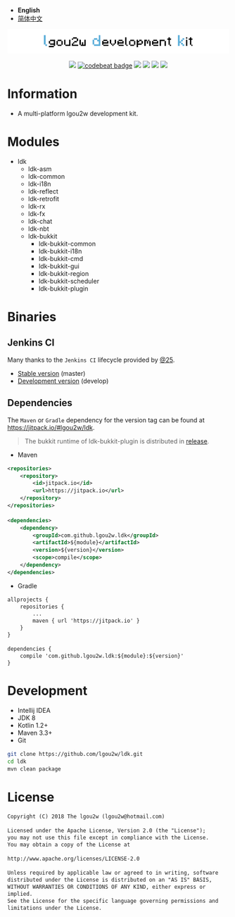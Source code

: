 - **English**
- [简体中文](README-CN.md)

<p align="center">
<img src="images/ldk-logo.jpg" alt="ldk" />
</p>

<p align="center">
<a href="https://travis-ci.org/lgou2w/ldk"><img src="https://travis-ci.org/lgou2w/ldk.svg?branch=develop" /></a>
<a href="https://codebeat.co/projects/github-com-lgou2w-ldk-develop"><img alt="codebeat badge" src="https://codebeat.co/badges/7c8fccc7-6096-4f12-81e3-98b1f39a3875" /></a>
<a href="https://jitpack.io/#lgou2w/ldk"><img src="https://jitpack.io/v/lgou2w/ldk.svg" /></a>
<a href="https://www.apache.org/licenses/LICENSE-2.0.txt"><img src="https://img.shields.io/hexpm/l/plug.svg" /></a>
<a href="https://github.com/lgou2w/ldk/pulls"><img src="https://img.shields.io/badge/contributing-welcome-FF69B4.svg?style=flat" /></a>
<a href="https://github.com/lgou2w/ldk/issues"><img src="https://img.shields.io/badge/issues-report-E74C3C.svg?style=flat"></a>
</p>

# Information

* A multi-platform lgou2w development kit.

# Modules

* ldk
    * ldk-asm
    * ldk-common
    * ldk-i18n
    * ldk-reflect
    * ldk-retrofit
    * ldk-rx
    * ldk-fx
    * ldk-chat
    * ldk-nbt
    * ldk-bukkit
        * ldk-bukkit-common
        * ldk-bukkit-i18n
        * ldk-bukkit-cmd
        * ldk-bukkit-gui
        * ldk-bukkit-region
        * ldk-bukkit-scheduler
        * ldk-bukkit-plugin
        
# Binaries

## Jenkins CI

Many thanks to the `Jenkins CI` lifecycle provided by [@25](https://github.com/25).

* [Stable version](http://soulbound.me/job/ldk/) (master)
* [Development version](http://soulbound.me/job/ldk_Dev/) (develop)

## Dependencies

The `Maven` or `Gradle` dependency for the version tag can be found at https://jitpack.io/#lgou2w/ldk.

> The bukkit runtime of ldk-bukkit-plugin is distributed in [release](https://github.com/lgou2w/ldk/releases).

* Maven
```xml
<repositories>
    <repository>
        <id>jitpack.io</id>
        <url>https://jitpack.io</url>
    </repository>
</repositories>
	
<dependencies>
    <dependency>
        <groupId>com.github.lgou2w.ldk</groupId>
        <artifactId>${module}</artifactId>
        <version>${version}</version>
        <scope>compile</scope>
    </dependency>
</dependencies>
```

* Gradle
```gsp
allprojects {
    repositories {
        ...
        maven { url 'https://jitpack.io' }
    }
}

dependencies {
    compile 'com.github.lgou2w.ldk:${module}:${version}'
}
```

# Development

* Intellij IDEA
* JDK 8
* Kotlin 1.2+
* Maven 3.3+
* Git

```bash
git clone https://github.com/lgou2w/ldk.git
cd ldk
mvn clean package
```

# License

```
Copyright (C) 2018 The lgou2w (lgou2w@hotmail.com)

Licensed under the Apache License, Version 2.0 (the "License");
you may not use this file except in compliance with the License.
You may obtain a copy of the License at

http://www.apache.org/licenses/LICENSE-2.0

Unless required by applicable law or agreed to in writing, software
distributed under the License is distributed on an "AS IS" BASIS,
WITHOUT WARRANTIES OR CONDITIONS OF ANY KIND, either express or implied.
See the License for the specific language governing permissions and
limitations under the License.
```
